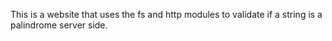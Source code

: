 This is a website that uses the fs and http modules to validate if a string is a palindrome server side.
